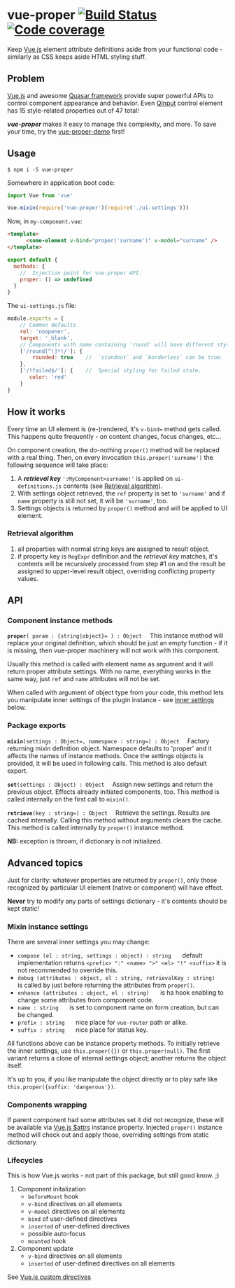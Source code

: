 # vue-proper [![Build Status](https://travis-ci.org/valango/vue-proper.svg?branch=master)](https://travis-ci.org/valango/vue-proper) [![Code coverage](https://codecov.io/gh/valango/vue-proper/branch/master/graph/badge.svg)](https://codecov.io/gh/valango/vue-proper)

Keep [Vue.js](https://vuejs.org/) element attribute definitions aside from
your functional code - similarly as CSS keeps aside HTML styling stuff.

## Problem
[Vue.js](https://vuejs.org/) and awesome [Quasar framework](https://quasar.dev/)
provide super powerful APIs to control component appearance and behavior.
Even [QInput](https://quasar.dev/vue-components/input)
control element has 15 style-related properties out of 47 total!

_**vue-proper**_ makes it easy to manage this complexity, and more.
To save your time, try the [vue-proper-demo](https://github.com/valango/vue-proper-demo) first!

## Usage
```
$ npm i -S vue-proper
```

Somewhere in application boot code:
```javascript
import Vue from 'vue'

Vue.mixin(require('vue-proper')(require('./ui-settings')))
```
Now, in `my-component.vue`:
```html
<template>
      <some-element v-bind="proper('surname')" v-model="surname" />
</template>
```
```javascript
export default {
  methods: {
    //  Injection point for vue-proper API.
    proper: () => undefined    
  }
}
```
The `ui-settings.js` file:
```javascript
module.exports = { 
    // Common defaults
    rel: 'noopener',
    target: '_blank',
    // Components with name containing 'round' will have different styling.
    ['/round[^!]*!/']: {
        rounded: true    //  `standout` and `borderless` can be true.
    },
    ['/!failed$/']: {    //  Special styling for failed state.
       color: 'red'
    }
}
```

## How it works
Every time an UI element is (re-)rendered, it's `v-bind=` method gets called.
This happens quite frequently - on content changes, focus changes, etc...

On component creation, the do-nothing `proper()` method will be replaced with
a real thing. Then, on every invocation `this.proper('surname')`
the following sequence will take place:
   1. A **_retrieval key_** `':MyComponent>surname!'` is applied on 
   `ui-definitions.js` contents 
     (see [Retrieval algorithm](#retrieval-algorithm)).
   1. With settings object retrieved, the `ref` property is set to `'surname'` 
   and if `name` property is still not set, it will be `'surname'`, too.
   1. Settings objects is returned by `proper()` method and will be applied
   to UI element.

### Retrieval algorithm
   1. all properties with normal string keys are assigned to result object.
   1. if property key is `RegExpr` definition and the _retrieval key_ matches,
   it's contents will be recursively processed from step #1 on and the result
   be assigned to upper-level result object, overriding conflicting property values.

## API
### Component instance methods
**`proper`**`( param : {string|object}= ) : Object  `
This instance method will replace your original definition, which should be
just an empty function - if it is missing, then vue-proper machinery will not
work with this component.

Usually this method is called with element name as argument and it will return
proper attribute settings. With no name, everything works in the same way,
just `ref` and `name` attributes will not be set.

When called with argument of object type from your code, this method lets
you manipulate inner settings of the plugin instance - see 
[inner settings](#mixin-instance-settings) below.

### Package exports
**`mixin`**`(settings : Object=, namespace : string=) : Object  `
Factory returning mixin definition object.
Namespace defaults to 'proper' and
it affects the names of instance methods. Once the settings objects is provided,
it will be used in following calls.
This method is also default export.

**`set`**`(settings : Object) : Object  `
Assign new settings and return the previous object. Effects already initiated
components, too. This method is called internally on the first call to `mixin()`.

**`retrieve`**`(key : string=) : Object  `
Retrieve the settings. Results are cached internally. Calling this method without
arguments clears the cache.
This method is called internally by `proper()` instance method.

**NB:** exception is thrown, if dictionary is not initialized.

## Advanced topics
Just for clarity: whatever properties are returned by `proper()`, only those
recognized by particular UI element (native or component) will have effect.

**Never** try to modify any parts of settings dictionary - it's
contents should be kept static!

### Mixin instance settings
There are several inner settings you may change:
   * `compose (el : string, settings : object) : string   ` default 
   implementation returns `<prefix> ":" <name> ">" <el> "!" <suffix>`
   it is not recommended to override this.
   * `debug (attributes : object, el : string, retrievalKey : string)   `
   is called by just before returning the attributes from `proper()`.
   * `enhance (attributes : object, el : string)   ` is ha hook enabling to
   change some attributes from component code.
   * `name : string   ` is set to component name on form creation, but can be changed.
   * `prefix : string   ` nice place for `vue-router` path or alike.
   * `suffix : string   ` nice place for status key.
   
All functions above can be instance property methods. To initially retrieve the
inner settings, use `this.proper({})` or `this.proper(null)`. The first variant
returns a clone of internal settings object; another returns the object itself.

It's up to you, if you like manipulate the object directly or to play safe
like `this.proper({suffix: 'dangerous'})`.

### Components wrapping
If parent component had some attributes set it did not recognize, these
will be available via [Vue.js $attrs](https://vuejs.org/v2/api/#vm-attrs)
instance property. Injected `proper()` instance method will check out and
apply those, overriding settings from static dictionary.
### Lifecycles
This is how Vue.js works - not part of this package, but still good know. ;)

1. Component initalization
   * `beforeMount` hook
   * `v-bind` directives on all elements
   * `v-model` directives on all elements
   * `bind` of user-defined directives
   * `inserted` of user-defined directives
   * possible auto-focus
   * `mounted` hook
1. Component update
   * `v-bind` directives on all elements
   * `inserted` of user-defined directives on all elements

See [Vue.js custom directives](https://vuejs.org/v2/guide/custom-directive.html)
